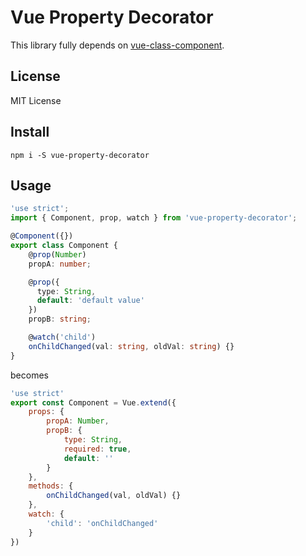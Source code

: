 # Vue Property Decorator

This library fully depends on [vue-class-component](https://github.com/vuejs/vue-class-component).

## License
MIT License

## Install
```
npm i -S vue-property-decorator
```

## Usage
```typescript
'use strict';
import { Component, prop, watch } from 'vue-property-decorator';

@Component({})
export class Component {
    @prop(Number)
    propA: number;

    @prop({
      type: String,
      default: 'default value'
    })
    propB: string;

    @watch('child')
    onChildChanged(val: string, oldVal: string) {}
}

```

becomes

```js
'use strict'
export const Component = Vue.extend({
    props: {
        propA: Number,
        propB: {
            type: String,
            required: true,
            default: ''
        }
    },
    methods: {
        onChildChanged(val, oldVal) {}
    },
    watch: {
        'child': 'onChildChanged'
    }
})
```
